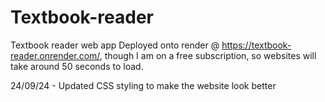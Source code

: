 # Textbook-reader
Textbook reader web app
Deployed onto render @ https://textbook-reader.onrender.com/, though I am on a free subscription, so websites will take around 50 seconds to load.

24/09/24 - Updated CSS styling to make the website look better

